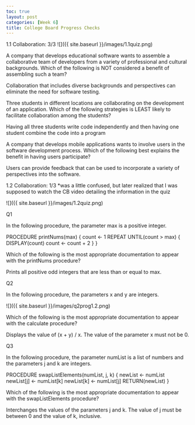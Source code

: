 ```yaml
---
toc: true
layout: post
categories: [Week 6]
title: College Board Progress Checks
---
```


1.1 Collaboration: 3/3
![]({{ site.baseurl }}/images/1.1quiz.png)

A company that develops educational software wants to assemble a collaborative team of developers from a variety of professional and cultural backgrounds. Which of the following is NOT considered a benefit of assembling such a team?

Collaboration that includes diverse backgrounds and perspectives can eliminate the need for software testing.

Three students in different locations are collaborating on the development of an application. Which of the following strategies is LEAST likely to facilitate collaboration among the students?

Having all three students write code independently and then having one student combine the code into a program

A company that develops mobile applications wants to involve users in the software development process. Which of the following best explains the benefit in having users participate?

Users can provide feedback that can be used to incorporate a variety of perspectives into the software.

1.2 Collaboration: 1/3
*was a little confused, but later realized that I was supposed to watch the CB video detailing the information in the quiz

![]({{ site.baseurl }}/images/1.2quiz.png)

Q1

In the following procedure, the parameter max is a positive integer.

PROCEDURE printNums(max)
{
count ← 1
REPEAT UNTIL(count > max)
{
DISPLAY(count)
count ← count + 2
}
}

Which of the following is the most appropriate documentation to appear with the printNums procedure?

Prints all positive odd integers that are less than or equal to max.

Q2

In the following procedure, the parameters x and y are integers.

![]({{ site.baseurl }}/images/q2prog1.2.png)

Which of the following is the most appropriate documentation to appear with the calculate procedure?

Displays the value of (x + y) / x.
The value of the parameter x must not be 0.

Q3

In the following procedure, the parameter numList is a list of numbers and the parameters j and k are integers.

PROCEDURE swapListElements(numList, j, k)
{
newList ← numList
newList[j] ← numList[k]
newList[k] ← numList[j]
RETURN(newList)
}

Which of the following is the most appropriate documentation to appear with the swapListElements procedure?

Interchanges the values of the parameters j and k.
The value of j must be between 0 and the value of k, inclusive.









